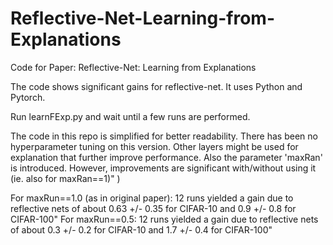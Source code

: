 # Reflective-Net-Learning-from-Explanations
Code for Paper: Reflective-Net: Learning from Explanations 


The code shows significant gains for reflective-net. It uses Python and Pytorch.

Run learnFExp.py and wait until a few runs are performed.

The code in this repo is simplified for better readability. There has been no hyperparameter tuning on this version.
Other layers might be used for explanation that further improve performance.
Also the parameter 'maxRan' is introduced. However, improvements are significant with/without using it (ie. also for maxRan==1)" )


For maxRun==1.0 (as in original paper): 12 runs yielded a gain due to reflective nets of about 0.63 +/- 0.35 for CIFAR-10 and 0.9 +/- 0.8 for CIFAR-100"
For maxRun==0.5: 12 runs yielded a gain due to reflective nets of about 0.3 +/- 0.2 for CIFAR-10 and 1.7 +/- 0.4 for CIFAR-100"



